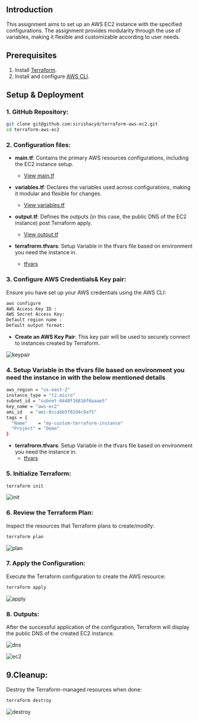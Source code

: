 ## Introduction

This  assignment aims to set up an AWS EC2 instance with the specified configurations. The assignment provides modularity through the use of variables, making it flexible and customizable according to user needs.

## Prerequisites

1. Install [Terraform](https://learn.hashicorp.com/tutorials/terraform/install-cli).
2. Install and configure [AWS CLI](https://aws.amazon.com/cli/).

## Setup & Deployment

### 1. GitHub Repository:

```bash
git clone git@github.com:sirishacyd/terraform-aws-ec2.git
cd terraform-aws-ec2
```
### 2. Configuration files:

- **main.tf**: Contains the primary AWS resources configurations, including the EC2 instance setup.
  - [View main.tf](https://github.com/sirishacyd/terraform-aws-ec2/blob/main/main.tf)
  
- **variables.tf**: Declares the variables used across configurations, making it modular and flexible for changes.
  - [View variables.tf](https://github.com/sirishacyd/terraform-aws-ec2/blob/main/variables.tf)

- **output.tf**: Defines the outputs (in this case, the public DNS of the EC2 instance) post Terraform apply.
  - [View output.tf](https://github.com/sirishacyd/terraform-aws-ec2/blob/main/output.tf)

- **terrafrorm.tfvars**: Setup Variable in the tfvars file based on environment you need the instance in.
  - [tfvars](https://github.com/sirishacyd/terraform-aws-ec2/blob/main/terraform.tfvars)

### 3. Configure AWS Credentials& Key pair:

Ensure you have set up your AWS credentials using the AWS CLI:

```bash
aws configure
AWS Access Key ID : 
AWS Secret Access Key: 
Default region name : 
Default output format:
```

- **Create an AWS Key Pair**:
This key pair will be used to securely connect to instances created by Terraform.

![keypair](screenshots/keypair.png)

### 4. Setup Variable in the tfvars file based on environment you need the instance in with the below mentioned details


```bash
aws_region = "us-east-2"
instance_type = "t2.micro"
subnet_id = "subnet-0440f16816f0aaae5"
key_name = "aws-ec2"
ami_id   = "ami-0ccabb5f82d4c9af5"
tags = {
  "Name"    = "my-custom-terraform-instance"
  "Project" = "Demo"
}
```
- **terrafrorm.tfvars**: Setup Variable in the tfvars file based on environment you need the instance in.
  - [tfvars](https://github.com/sirishacyd/terraform-aws-ec2/blob/main/terraform.tfvars)
  
### 5. Initialize Terraform:

```bash
terraform init
```
![init](screenshots/init.png)
  
### 6. Review the Terraform Plan:

Inspect the resources that Terraform plans to create/modify:

```bash
terraform plan
```
 ![plan](screenshots/plan.png)
 
### 7. Apply the Configuration:

Execute the Terraform configuration to create the AWS resource:

```bash
terraform apply
```
![apply](screenshots/apply.png)
  
### 8. Outputs:

After the successful application of the configuration, Terraform will display the public DNS of the created EC2 instance.

![dns](screenshots/dns.png)

![ec2](screenshots/ec2.png)

## 9.Cleanup:

Destroy the Terraform-managed resources when done:

```bash
terraform destroy
```

![destroy](screenshots/destroy.png)
